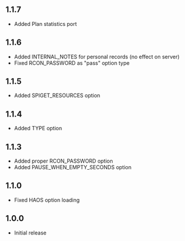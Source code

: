 ## 1.1.7 

- Added Plan statistics port

## 1.1.6

- Added INTERNAL_NOTES for personal records (no effect on server)
- Fixed RCON_PASSWORD as "pass" option type

## 1.1.5

- Added SPIGET_RESOURCES option

## 1.1.4

- Added TYPE option

## 1.1.3

- Added proper RCON_PASSWORD option
- Added PAUSE_WHEN_EMPTY_SECONDS option

## 1.1.0

- Fixed HAOS option loading

## 1.0.0

- Initial release
